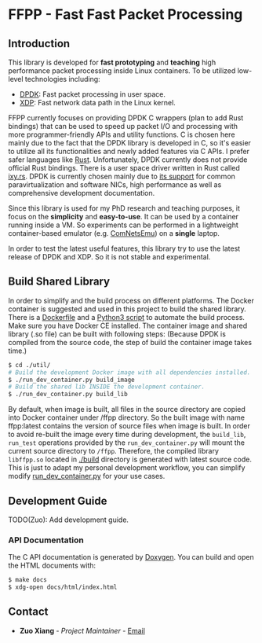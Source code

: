 # FFPP - Fast Fast Packet Processing #

## Introduction ##

This library is developed for **fast prototyping** and **teaching** high performance packet processing inside Linux containers.
To be utilized low-level technologies including:

-   [DPDK](https://www.dpdk.org/): Fast packet processing in user space.
-   [XDP](https://www.iovisor.org/technology/xdp): Fast network data path in the Linux kernel.

FFPP currently focuses on providing DPDK C wrappers (plan to add Rust bindings) that can be used to speed up packet I/O
and processing with more programmer-friendly APIs and utility functions.
C is chosen here mainly due to the fact that the DPDK library is developed in C, so it's easier to utilize all its
functionalities and newly added features via C APIs.
I prefer safer languages like [Rust](https://www.rust-lang.org/).
Unfortunately, DPDK currently does not provide official Rust bindings.
There is a user space driver written in Rust called [ixy.rs](https://github.com/ixy-languages/ixy.rs).
DPDK is currently chosen mainly due to [its support](http://core.dpdk.org/supported/) for common paravirtualization and
software NICs, high performance as well as comprehensive development documentation.

Since this library is used for my PhD research and teaching purposes, it focus on the **simplicity** and **easy-to-use**.
It can be used by a container running inside a VM.
So experiments can be performed in a lightweight container-based emulator (e.g. [ComNetsEmu](https://bitbucket.org/comnets/comnetsemu/src/master/)) on a **single** laptop.

In order to test the latest useful features, this library try to use the latest release of DPDK and XDP.
So it is not stable and experimental.

## Build Shared Library ##

In order to simplify and the build process on different platforms.
The Docker container is suggested and used in this project to build the shared library.
There is a [Dockerfile](./Dockerfile) and a [Python3 script](./util/run_dev_container.py) to automate the build process.
Make sure you have Docker CE installed. The container image and shared library (.so file) can be built with following steps:
(Because DPDK is compiled from the source code, the step of build the container image takes time.)

```bash
$ cd ./util/
# Build the development Docker image with all dependencies installed.
$ ./run_dev_container.py build_image
# Build the shared lib INSIDE the development container.
$ ./run_dev_container.py build_lib
```
By default, when image is built, all files in the source directory are copied into Docker container under /ffpp directory.
So the built image with name ffpp:latest contains the version of source files when image is built.
In order to avoid re-built the image every time during development, the `build_lib`, `run_test` operations provided by
the `run_dev_container.py` will mount the current source directory to `/ffpp`.
Therefore, the compiled library `libffpp.so` located in [./build](./build) directory is generated with latest source code.
This is just to adapt my personal development workflow, you can simplify modify
[run_dev_container.py](./util/run_dev_container.py) for your use cases.

## Development Guide ##

TODO(Zuo): Add development guide.

### API Documentation ###

The C API documentation is generated by [Doxygen](http://www.doxygen.nl/).
You can build and open the HTML documents with:

```bash
$ make docs
$ xdg-open docs/html/index.html
```

## Contact ##

* **Zuo Xiang** - *Project Maintainer* - [Email]((mailto:xianglinks@gmail.com?subject=[GitHub]%20FFPP%20Issue))
